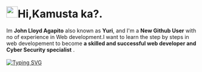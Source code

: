 <h1><img src="https://emojis.slackmojis.com/emojis/images/1531849430/4246/blob-sunglasses.gif?1531849430" width="30"/>Hi,Kamusta ka?.</h1>

Im **John Lloyd Agapito** also known as **Yuri**, and I'm a **New Github User** with no of experience in Web development.I want to learn the step by steps in web developement to become **a skilled and successful web developer and Cyber Security specialist** .<br><br>
[![Typing SVG](https://readme-typing-svg.herokuapp.com?color=%2349F707&lines=I'm+Lloyd+Agapito+19+years+old;Soon+To+Be+Front-end+Web+Developer;Soon+To+Be+Cyber+Security+Specialist)](https://git.io/typing-svg)
